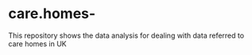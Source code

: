 # care.homes-
This repository shows the data analysis for dealing with data referred to care homes in UK

